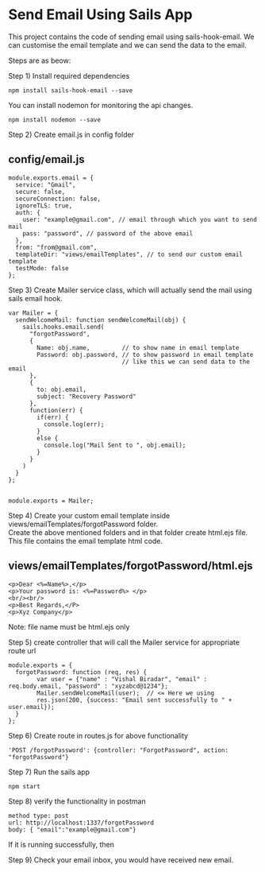 # Send Email Using Sails App

This project contains the code of sending email using sails-hook-email.
We can customise the email template and we can send the data to the email.

Steps are as beow:

Step 1) Install required dependencies
```
npm install sails-hook-email --save
```
You can install nodemon for monitoring the api changes.
```
npm install nodemon --save
```

Step 2) Create email.js in config folder

config/email.js
---------
```
module.exports.email = {
  service: "Gmail",
  secure: false,
  secureConnection: false,
  ignoreTLS: true,
  auth: {
    user: "example@gmail.com", // email through which you want to send mail
    pass: "password", // password of the above email
  },
  from: "from@gmail.com",
  templateDir: "views/emailTemplates", // to send our custom email template
  testMode: false
};
```


Step 3) Create Mailer service class, which will actually send the mail using sails email hook.

```
var Mailer = {
  sendWelcomeMail: function sendWelcomeMail(obj) {
    sails.hooks.email.send(
      "forgotPassword",
      {
        Name: obj.name,         // to show name in email template
        Password: obj.password, // to show password in email template
                                // like this we can send data to the email
      },
      {
        to: obj.email,
        subject: "Recovery Password"
      },
      function(err) {
        if(err) {
          console.log(err);
        }
        else {
          console.log("Mail Sent to ", obj.email);
        }
      }
    )
  }
};


module.exports = Mailer;
```

Step 4) Create your custom email template inside views/emailTemplates/forgotPassword folder.  
Create the above mentioned folders and in that folder create html.ejs file.  
This file contains the email template html code.  

views/emailTemplates/forgotPassword/html.ejs
---------
```
<p>Dear <%=Name%>,</p>
<p>Your password is: <%=Password%> </p>
<br/><br/>
<p>Best Regards,</P>
<p>Xyz Company</p>
```

Note: file name must be html.ejs only

Step 5) create controller that will call the Mailer service for
appropriate route url
```
module.exports = {
  forgotPassword: function (req, res) {
        var user = {"name" : "Vishal Biradar", "email" : req.body.email, "password" : "xyzabcd@1234"};
        Mailer.sendWelcomeMail(user);  // <= Here we using
        res.json(200, {success: "Email sent successfully to " + user.email});
  }
};
```
Step 6) Create route in routes.js for above functionality

```
'POST /forgotPassword': {controller: "ForgotPassword", action: "forgotPassword"}
```
Step 7) Run the sails app
```
npm start
```

Step 8) verify the functionality in postman

```
method type: post
url: http://localhost:1337/forgotPassword
body: { "email":"example@gmail.com"}
```

If it is running successfully, then

Step 9) Check your email inbox, you would have received new email.
